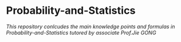 # Probability-and-Statistics

*This repository conlcudes the main knowledge points and formulas in Probability-and-Statistics tutored by associate Prof.Jie GONG*
